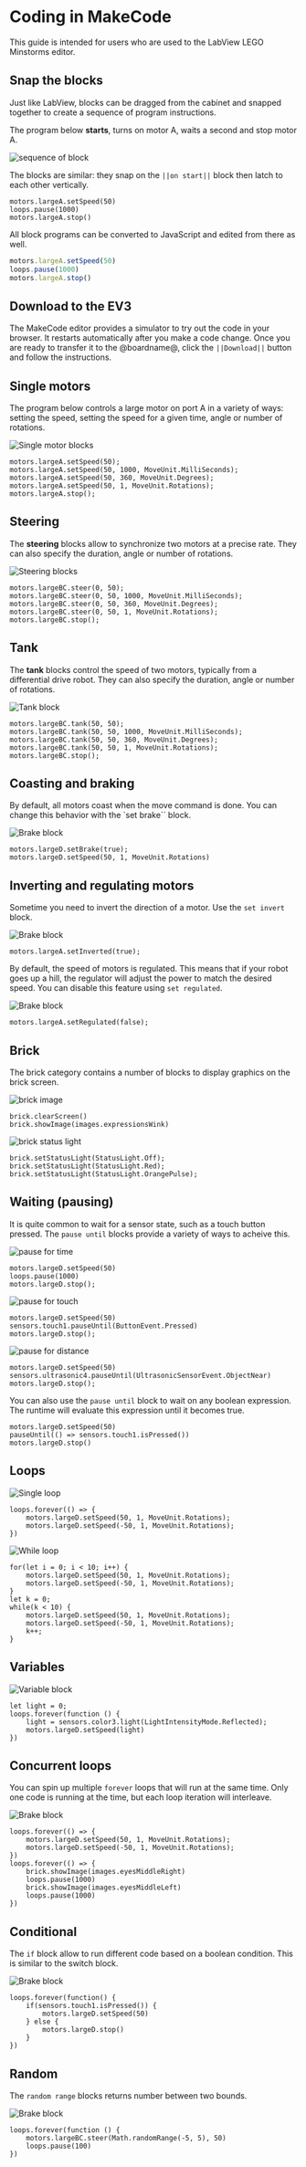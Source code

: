 # Coding in MakeCode

This guide is intended for users who are used to the LabView LEGO Minstorms editor.

## Snap the blocks

Just like LabView, blocks can be dragged from the cabinet and snapped together
to create a sequence of program instructions.

The program below **starts**, turns on motor A, waits a second and stop motor A.

![sequence of block](/static/labview/sequencing.png)     

The blocks are similar: they snap on the ``||on start||`` block then latch to each other vertically.

```blocks
motors.largeA.setSpeed(50)
loops.pause(1000)
motors.largeA.stop()
```

All block programs can be converted to JavaScript and edited from there as well.

```typescript
motors.largeA.setSpeed(50)
loops.pause(1000)
motors.largeA.stop()
```

## Download to the EV3

The MakeCode editor provides a simulator to try out the code in your browser. It restarts automatically after you make a code change. Once you are ready to transfer it to the @boardname@, click the ``||Download||`` button and follow the instructions.

## Single motors

The program below controls a large motor on port A in a variety of ways: setting the speed, 
setting the speed for a given time, angle or number of rotations.

![Single motor blocks](/static/labview/motors.png)       

```blocks
motors.largeA.setSpeed(50);
motors.largeA.setSpeed(50, 1000, MoveUnit.MilliSeconds);
motors.largeA.setSpeed(50, 360, MoveUnit.Degrees);
motors.largeA.setSpeed(50, 1, MoveUnit.Rotations);
motors.largeA.stop();
```

## Steering

The **steering** blocks allow to synchronize two motors at a precise rate. They can also specify the duration, angle or number of rotations.

![Steering blocks](/static/labview/steer.png)

```blocks
motors.largeBC.steer(0, 50);
motors.largeBC.steer(0, 50, 1000, MoveUnit.MilliSeconds);
motors.largeBC.steer(0, 50, 360, MoveUnit.Degrees);
motors.largeBC.steer(0, 50, 1, MoveUnit.Rotations);
motors.largeBC.stop();
```

## Tank

The **tank** blocks control the speed of two motors, typically from a differential drive robot. They can also specify the duration, angle or number of rotations.

![Tank block](/static/labview/tank.png)

```blocks
motors.largeBC.tank(50, 50);
motors.largeBC.tank(50, 50, 1000, MoveUnit.MilliSeconds);
motors.largeBC.tank(50, 50, 360, MoveUnit.Degrees);
motors.largeBC.tank(50, 50, 1, MoveUnit.Rotations);
motors.largeBC.stop();
```

## Coasting and braking

By default, all motors coast when the move command is done. You can change this behavior with the `set brake`` block. 

![Brake block](/static/labview/brake.png)

```blocks
motors.largeD.setBrake(true);
motors.largeD.setSpeed(50, 1, MoveUnit.Rotations)
```

## Inverting and regulating motors

Sometime you need to invert the direction of a motor. Use the ``set invert`` block.

![Brake block](/static/labview/invertmotor.png)

```blocks
motors.largeA.setInverted(true);
```

By default, the speed of motors is regulated. This means that if your robot goes up a hill,
the regulator will adjust the power to match the desired speed. You can disable this feature
using ``set regulated``.

![Brake block](/static/labview/unregulatedmotor.png)

```blocks
motors.largeA.setRegulated(false);
```

## Brick

The brick category contains a number of blocks to display graphics on the brick screen.

![brick image](/static/labview/brickimage.png)

```blocks
brick.clearScreen()
brick.showImage(images.expressionsWink)
```

![brick status light](/static/labview/brickstatuslight.png)

```blocks
brick.setStatusLight(StatusLight.Off);
brick.setStatusLight(StatusLight.Red);
brick.setStatusLight(StatusLight.OrangePulse);
```

## Waiting (pausing)

It is quite common to wait for a sensor state, such as a touch button pressed.
The ``pause until`` blocks provide a variety of ways to acheive this.

![pause for time](/static/labview/pausefortime.png)      

```blocks
motors.largeD.setSpeed(50)
loops.pause(1000)
motors.largeD.stop();
```

![pause for touch](/static/labview/pausefortouch.png)

```blocks
motors.largeD.setSpeed(50)
sensors.touch1.pauseUntil(ButtonEvent.Pressed)
motors.largeD.stop();
```

![pause for distance](/static/labview/pausefordistance.png)

```blocks
motors.largeD.setSpeed(50)
sensors.ultrasonic4.pauseUntil(UltrasonicSensorEvent.ObjectNear)
motors.largeD.stop();
```

You can also use the ``pause until`` block to wait on any boolean expression.
The runtime will evaluate this expression until it becomes true.

```blocks
motors.largeD.setSpeed(50)
pauseUntil(() => sensors.touch1.isPressed())
motors.largeD.stop()
```

## Loops

![Single loop](/static/labview/loopinfinite.png)

```blocks
loops.forever(() => {
    motors.largeD.setSpeed(50, 1, MoveUnit.Rotations);
    motors.largeD.setSpeed(-50, 1, MoveUnit.Rotations);
})
```

![While loop](/static/labview/while.png)

```blocks
for(let i = 0; i < 10; i++) {
    motors.largeD.setSpeed(50, 1, MoveUnit.Rotations);
    motors.largeD.setSpeed(-50, 1, MoveUnit.Rotations);
}
let k = 0;
while(k < 10) {
    motors.largeD.setSpeed(50, 1, MoveUnit.Rotations);
    motors.largeD.setSpeed(-50, 1, MoveUnit.Rotations);    
    k++;
}
```

## Variables

![Variable block](/static/labview/speedoflightvar.png)

```blocks
let light = 0;
loops.forever(function () {
    light = sensors.color3.light(LightIntensityMode.Reflected);
    motors.largeD.setSpeed(light)
})
```

## Concurrent loops

You can spin up multiple ``forever`` loops that will run at the same time.
Only one code is running at the time, but each loop iteration will interleave.

![Brake block](/static/labview/multipleloops.png)

```blocks
loops.forever(() => {
    motors.largeD.setSpeed(50, 1, MoveUnit.Rotations);
    motors.largeD.setSpeed(-50, 1, MoveUnit.Rotations);
})
loops.forever(() => {
    brick.showImage(images.eyesMiddleRight)
    loops.pause(1000)
    brick.showImage(images.eyesMiddleLeft)
    loops.pause(1000)
})
```

## Conditional

The ``if`` block allow to run different code based on a boolean condition.
This is similar to the switch block.

![Brake block](/static/labview/ife.png)

```blocks
loops.forever(function() {
    if(sensors.touch1.isPressed()) {
        motors.largeD.setSpeed(50)
    } else {
        motors.largeD.stop()
    }
})
```

## Random

The ``random range`` blocks returns number between two bounds.

![Brake block](/static/labview/random.png)

```blocks
loops.forever(function () {
    motors.largeBC.steer(Math.randomRange(-5, 5), 50)
    loops.pause(100)
})
```